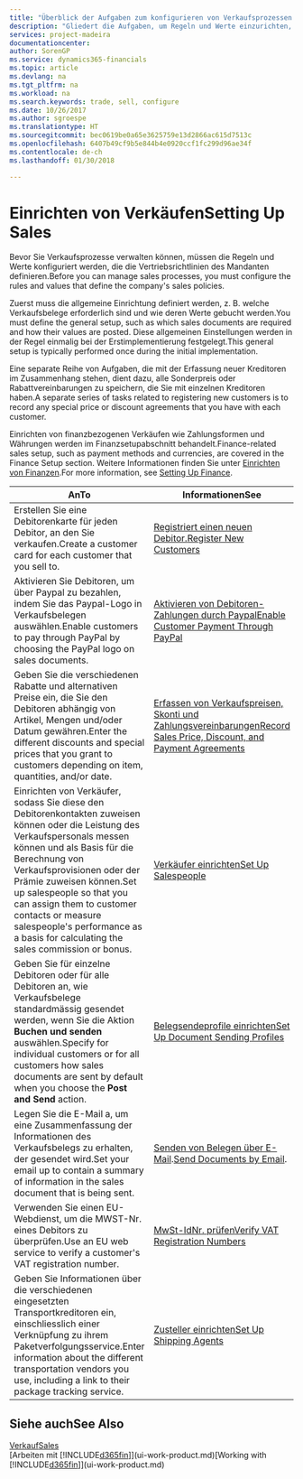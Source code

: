 ```yaml
---
title: "Überblick der Aufgaben zum konfigurieren von Verkaufsprozessen | Microsoft Docs"
description: "Gliedert die Aufgaben, um Regeln und Werte einzurichten, um Ihre Vertriebsrichtlinien und Arbeitsgänge zu definieren."
services: project-madeira
documentationcenter: 
author: SorenGP
ms.service: dynamics365-financials
ms.topic: article
ms.devlang: na
ms.tgt_pltfrm: na
ms.workload: na
ms.search.keywords: trade, sell, configure
ms.date: 10/26/2017
ms.author: sgroespe
ms.translationtype: HT
ms.sourcegitcommit: bec0619be0a65e3625759e13d2866ac615d7513c
ms.openlocfilehash: 6407b49cf9b5e844b4e0920ccf1fc299d96ae34f
ms.contentlocale: de-ch
ms.lasthandoff: 01/30/2018

---
```

# <a name="setting-up-sales"></a><span data-ttu-id="d5a22-103">Einrichten von Verkäufen</span><span class="sxs-lookup"><span data-stu-id="d5a22-103">Setting Up Sales</span></span>
<span data-ttu-id="d5a22-104">Bevor Sie Verkaufsprozesse verwalten können, müssen die Regeln und Werte konfiguriert werden, die die Vertriebsrichtlinien des Mandanten definieren.</span><span class="sxs-lookup"><span data-stu-id="d5a22-104">Before you can manage sales processes, you must configure the rules and values that define the company's sales policies.</span></span>

<span data-ttu-id="d5a22-105">Zuerst muss die allgemeine Einrichtung definiert werden, z. B. welche Verkaufsbelege erforderlich sind und wie deren Werte gebucht werden.</span><span class="sxs-lookup"><span data-stu-id="d5a22-105">You must define the general setup, such as which sales documents are required and how their values are posted.</span></span> <span data-ttu-id="d5a22-106">Diese allgemeinen Einstellungen werden in der Regel einmalig bei der Erstimplementierung festgelegt.</span><span class="sxs-lookup"><span data-stu-id="d5a22-106">This general setup is typically performed once during the initial implementation.</span></span>

<span data-ttu-id="d5a22-107">Eine separate Reihe von Aufgaben, die mit der Erfassung neuer Kreditoren im Zusammenhang stehen, dient dazu, alle Sonderpreis oder Rabattvereinbarungen zu speichern, die Sie mit einzelnen Kreditoren haben.</span><span class="sxs-lookup"><span data-stu-id="d5a22-107">A separate series of tasks related to registering new customers is to record any special price or discount agreements that you have with each customer.</span></span>

<span data-ttu-id="d5a22-108">Einrichten von finanzbezogenen Verkäufen wie Zahlungsformen und Währungen werden im Finanzsetupabschnitt behandelt.</span><span class="sxs-lookup"><span data-stu-id="d5a22-108">Finance-related sales setup, such as payment methods and currencies, are covered in the Finance Setup section.</span></span> <span data-ttu-id="d5a22-109">Weitere Informationen finden Sie unter [Einrichten von Finanzen](finance-setup-finance.md).</span><span class="sxs-lookup"><span data-stu-id="d5a22-109">For more information, see [Setting Up Finance](finance-setup-finance.md).</span></span>

| <span data-ttu-id="d5a22-110">An</span><span class="sxs-lookup"><span data-stu-id="d5a22-110">To</span></span> | <span data-ttu-id="d5a22-111">Informationen</span><span class="sxs-lookup"><span data-stu-id="d5a22-111">See</span></span> |
| --- | --- |
| <span data-ttu-id="d5a22-112">Erstellen Sie eine Debitorenkarte für jeden Debitor, an den Sie verkaufen.</span><span class="sxs-lookup"><span data-stu-id="d5a22-112">Create a customer card for each customer that you sell to.</span></span> |[<span data-ttu-id="d5a22-113">Registriert einen neuen Debitor.</span><span class="sxs-lookup"><span data-stu-id="d5a22-113">Register New Customers</span></span>](sales-how-register-new-customers.md) |
| <span data-ttu-id="d5a22-114">Aktivieren Sie Debitoren, um über Paypal zu bezahlen, indem Sie das Paypal-Logo in Verkaufsbelegen auswählen.</span><span class="sxs-lookup"><span data-stu-id="d5a22-114">Enable customers to pay through PayPal by choosing the PayPal logo on sales documents.</span></span> |[<span data-ttu-id="d5a22-115">Aktivieren von Debitoren-Zahlungen durch Paypal</span><span class="sxs-lookup"><span data-stu-id="d5a22-115">Enable Customer Payment Through PayPal</span></span>](sales-how-enable-payment-service-extensions.md) |
| <span data-ttu-id="d5a22-116">Geben Sie die verschiedenen Rabatte und alternativen Preise ein, die Sie den Debitoren abhängig von Artikel, Mengen und/oder Datum gewähren.</span><span class="sxs-lookup"><span data-stu-id="d5a22-116">Enter the different discounts and special prices that you grant to customers depending on item, quantities, and/or date.</span></span> |[<span data-ttu-id="d5a22-117">Erfassen von Verkaufspreisen, Skonti und Zahlungsvereinbarungen</span><span class="sxs-lookup"><span data-stu-id="d5a22-117">Record Sales Price, Discount, and Payment Agreements</span></span>](sales-how-record-sales-price-discount-payment-agreements.md) |
| <span data-ttu-id="d5a22-118">Einrichten von Verkäufer, sodass Sie diese den Debitorenkontakten zuweisen können oder die Leistung des Verkaufspersonals messen können und als Basis für die Berechnung von Verkaufsprovisionen oder der Prämie zuweisen können.</span><span class="sxs-lookup"><span data-stu-id="d5a22-118">Set up salespeople so that you can assign them to customer contacts or measure salespeople's performance as a basis for calculating the sales commission or bonus.</span></span> |[<span data-ttu-id="d5a22-119">Verkäufer einrichten</span><span class="sxs-lookup"><span data-stu-id="d5a22-119">Set Up Salespeople</span></span>](sales-how-setup-salespeople.md) |
| <span data-ttu-id="d5a22-120">Geben Sie für einzelne Debitoren oder für alle Debitoren an, wie Verkaufsbelege standardmässig gesendet werden, wenn Sie die Aktion **Buchen und senden** auswählen.</span><span class="sxs-lookup"><span data-stu-id="d5a22-120">Specify for individual customers or for all customers how sales documents are sent by default when you choose the **Post and Send** action.</span></span> |[<span data-ttu-id="d5a22-121">Belegsendeprofile einrichten</span><span class="sxs-lookup"><span data-stu-id="d5a22-121">Set Up Document Sending Profiles</span></span>](sales-how-setup-document-send-profiles.md) |
| <span data-ttu-id="d5a22-122">Legen Sie die E-Mail a, um eine Zusammenfassung der Informationen des Verkaufsbelegs zu erhalten, der gesendet wird.</span><span class="sxs-lookup"><span data-stu-id="d5a22-122">Set your email up to contain a summary of information in the sales document that is being sent.</span></span> |<span data-ttu-id="d5a22-123">[Senden von Belegen über E-Mail](ui-how-send-documents-email.md).</span><span class="sxs-lookup"><span data-stu-id="d5a22-123">[Send Documents by Email](ui-how-send-documents-email.md).</span></span> |
|<span data-ttu-id="d5a22-124">Verwenden Sie einen EU-Webdienst, um die MWST-Nr. eines Debitors zu überprüfen.</span><span class="sxs-lookup"><span data-stu-id="d5a22-124">Use an EU web service to verify a customer's VAT registration number.</span></span>|[<span data-ttu-id="d5a22-125">MwSt-IdNr. prüfen</span><span class="sxs-lookup"><span data-stu-id="d5a22-125">Verify VAT Registration Numbers</span></span>](finance-setup-vat.md)|
|<span data-ttu-id="d5a22-126">Geben Sie Informationen über die verschiedenen eingesetzten Transportkreditoren ein, einschliesslich einer Verknüpfung zu ihrem Paketverfolgungsservice.</span><span class="sxs-lookup"><span data-stu-id="d5a22-126">Enter information about the different transportation vendors you use, including a link to their package tracking service.</span></span>|[<span data-ttu-id="d5a22-127">Zusteller einrichten</span><span class="sxs-lookup"><span data-stu-id="d5a22-127">Set Up Shipping Agents</span></span>](sales-how-to-set-up-shipping-agents.md)|

## <a name="see-also"></a><span data-ttu-id="d5a22-128">Siehe auch</span><span class="sxs-lookup"><span data-stu-id="d5a22-128">See Also</span></span>
[<span data-ttu-id="d5a22-129">Verkauf</span><span class="sxs-lookup"><span data-stu-id="d5a22-129">Sales</span></span>](sales-manage-sales.md)  
<span data-ttu-id="d5a22-130">[Arbeiten mit [!INCLUDE[d365fin](includes/d365fin_md.md)]](ui-work-product.md)</span><span class="sxs-lookup"><span data-stu-id="d5a22-130">[Working with [!INCLUDE[d365fin](includes/d365fin_md.md)]](ui-work-product.md)</span></span>

